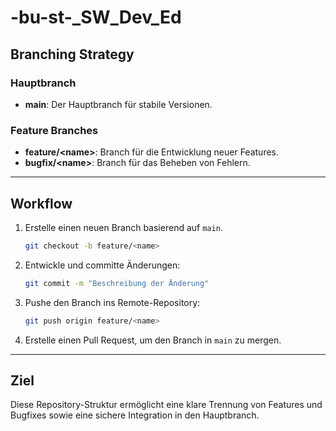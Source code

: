 # -bu-st-_SW_Dev_Ed
## Branching Strategy
### Hauptbranch
- **main**: Der Hauptbranch für stabile Versionen.

### Feature Branches
- **feature/&lt;name&gt;**: Branch für die Entwicklung neuer Features.
- **bugfix/&lt;name&gt;**: Branch für das Beheben von Fehlern.

---

## Workflow
1. Erstelle einen neuen Branch basierend auf `main`.
    ```bash
    git checkout -b feature/<name>
    ```
2. Entwickle und committe Änderungen:
    ```bash
    git commit -m "Beschreibung der Änderung"
    ```
3. Pushe den Branch ins Remote-Repository:
    ```bash
    git push origin feature/<name>
    ```
4. Erstelle einen Pull Request, um den Branch in `main` zu mergen.

---

## Ziel
Diese Repository-Struktur ermöglicht eine klare Trennung von Features und Bugfixes sowie eine sichere Integration in den Hauptbranch.